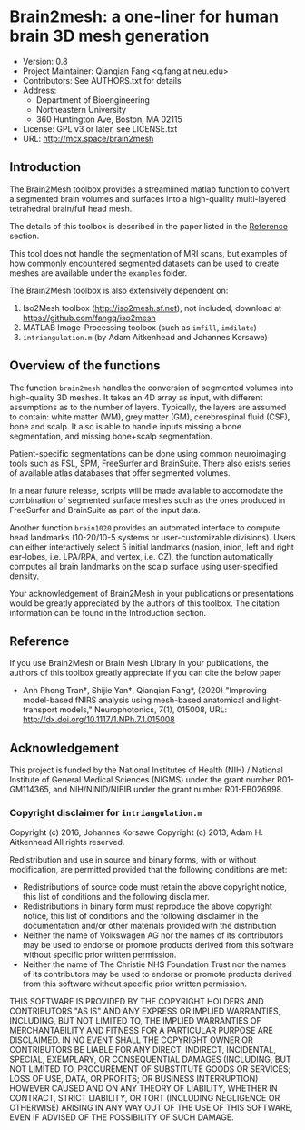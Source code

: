 # Brain2mesh: a one-liner for human brain 3D mesh generation

* Version: 0.8
* Project Maintainer: Qianqian Fang <q.fang at neu.edu>
* Contributors: See AUTHORS.txt for details
* Address:
  * Department of Bioengineering
  * Northeastern University
  * 360 Huntington Ave, Boston, MA 02115
* License: GPL v3 or later, see LICENSE.txt
* URL: http://mcx.space/brain2mesh

## Introduction 

The Brain2Mesh toolbox provides a streamlined matlab function to convert a segmented brain 
volumes and surfaces into a high-quality multi-layered tetrahedral brain/full head mesh. 

The details of this toolbox is described in the paper listed in the [Reference](#reference) section.

This tool does not handle the segmentation of MRI scans, but examples of how commonly 
encountered segmented datasets can be used to create meshes are available under the `examples` folder.

The Brain2Mesh toolbox is also extensively dependent on:
1. Iso2Mesh toolbox (http://iso2mesh.sf.net), not included, download at https://github.com/fangq/iso2mesh
2. MATLAB Image-Processing toolbox (such as `imfill`, `imdilate`)
3. `intriangulation.m` (by Adam Aitkenhead and Johannes Korsawe)

## Overview of the functions

The function `brain2mesh` handles the conversion of segmented volumes into high-quality 3D meshes. 
It takes an 4D array as input, with different assumptions as to the number of layers. Typically, the layers
are assumed to contain: white matter (WM), grey matter (GM), cerebrospinal fluid (CSF), bone and scalp.
It also is able to handle inputs missing a bone segmentation, and missing bone+scalp segmentation. 

Patient-specific segmentations can be done using common neuroimaging tools such as FSL, SPM, 
FreeSurfer and BrainSuite. There also exists series of available atlas databases that offer segmented volumes.

In a near future release, scripts will be made available to accomodate the combination of segmented surface meshes
such as the ones produced in FreeSurfer and BrainSuite as part of the input data.

Another function `brain1020` provides an automated interface to compute head landmarks (10-20/10-5 systems 
or user-customizable divisions). Users can either interactively select 5 initial landmarks (nasion, inion, 
left and right ear-lobes, i.e. LPA/RPA, and vertex, i.e. CZ), the function automatically computes all brain
landmarks on the scalp surface using user-specified density.

Your acknowledgement of Brain2Mesh in your publications or presentations 
would be greatly appreciated by the authors of this toolbox. The citation 
information can be found in the Introduction section.

## Reference 

If you use Brain2Mesh or Brain Mesh Library in your publications, the authors of this toolbox 
greatly appreciate if you can cite the below paper

* Anh Phong Tran†, Shijie Yan†, Qianqian Fang*, (2020) "Improving model-based fNIRS analysis using mesh-based anatomical and light-transport models," Neurophotonics, 7(1), 015008, URL: http://dx.doi.org/10.1117/1.NPh.7.1.015008

## Acknowledgement 

This project is funded by the National Institutes of Health (NIH) / National Institute of General 
Medical Sciences (NIGMS) under the grant number R01-GM114365, and NIH/NINID/NIBIB under the grant
number R01-EB026998.

###  Copyright disclaimer for `intriangulation.m`

Copyright (c) 2016, Johannes Korsawe
Copyright (c) 2013, Adam H. Aitkenhead
All rights reserved.

Redistribution and use in source and binary forms, with or without
modification, are permitted provided that the following conditions are met:

* Redistributions of source code must retain the above copyright notice, this
  list of conditions and the following disclaimer.
* Redistributions in binary form must reproduce the above copyright notice,
  this list of conditions and the following disclaimer in the documentation
  and/or other materials provided with the distribution
* Neither the name of Volkswagen AG nor the names of its
  contributors may be used to endorse or promote products derived from this
  software without specific prior written permission.
* Neither the name of The Christie NHS Foundation Trust nor the names of its
  contributors may be used to endorse or promote products derived from this
  software without specific prior written permission.

THIS SOFTWARE IS PROVIDED BY THE COPYRIGHT HOLDERS AND CONTRIBUTORS "AS IS"
AND ANY EXPRESS OR IMPLIED WARRANTIES, INCLUDING, BUT NOT LIMITED TO, THE
IMPLIED WARRANTIES OF MERCHANTABILITY AND FITNESS FOR A PARTICULAR PURPOSE ARE
DISCLAIMED. IN NO EVENT SHALL THE COPYRIGHT OWNER OR CONTRIBUTORS BE LIABLE
FOR ANY DIRECT, INDIRECT, INCIDENTAL, SPECIAL, EXEMPLARY, OR CONSEQUENTIAL
DAMAGES (INCLUDING, BUT NOT LIMITED TO, PROCUREMENT OF SUBSTITUTE GOODS OR
SERVICES; LOSS OF USE, DATA, OR PROFITS; OR BUSINESS INTERRUPTION) HOWEVER
CAUSED AND ON ANY THEORY OF LIABILITY, WHETHER IN CONTRACT, STRICT LIABILITY,
OR TORT (INCLUDING NEGLIGENCE OR OTHERWISE) ARISING IN ANY WAY OUT OF THE USE
OF THIS SOFTWARE, EVEN IF ADVISED OF THE POSSIBILITY OF SUCH DAMAGE.
